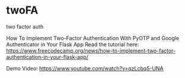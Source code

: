 # twoFA
 two factor auth

How To Implement Two-Factor Authentication With PyOTP and Google Authenticator in Your Flask App
Read the tutorial here: https://www.freecodecamp.org/news/how-to-implement-two-factor-authentication-in-your-flask-app/

Demo Video: https://www.youtube.com/watch?v=qzLcbq5-UNA
